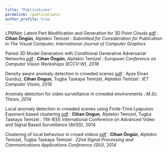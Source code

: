 ```yaml
---
title: "Publications"
permalink: /publications/
author_profile: true
---
```

LPMNet: Latent Part Modification and Generation for 3D Point Clouds [pdf](https://arxiv.org/abs/2008.03560)
:    **Cihan Öngün**, Alptekin Temizel
:   *Submitted for Consideration for Publication in The Visual Computer, International Journal of Computer Graphics*

Paired 3D Model Generation with Conditional Generative Adversarial Networks [pdf](https://arxiv.org/abs/1808.03082)
:   **Cihan Öngün**, Alptekin Temizel
:   *European Conference on Computer Vision Workshops (ECCV-W), 2018*

Density aware anomaly detection in crowded scenes [pdf](https://ieeexplore.ieee.org/stamp/stamp.jsp?arnumber=7533674)
:   Ayse Elvan Gunduz, **Cihan Ongun**, Tugba Taskaya Temizel, Alptekin Temizel
:   *IET Computer Vision, 2016*

Anomaly detection for video surveillance in crowded environments
:   *M.Sc. Thesis, 2014*

Local anomaly detection in crowded scenes using Finite-Time Lyapunov Exponent based clustering [pdf](https://ieeexplore.ieee.org/stamp/stamp.jsp?arnumber=6918690)
:   **Cihan Ongun**, Alptekin Temizel, Tugba Taskaya Temizel
:   11th IEEE International Conference on Advanced Video and Signal Based Surveillance (AVSS), 2014

Clustering of local behaviour in crowd videos [pdf](https://ieeexplore.ieee.org/iel7/6820096/6830164/06830355.pdf)
:   **Cihan Öngün**, Alptekin Temizel, Tugba Taskaya Temizel
:   *22nd Signal Processing and Communications Applications Conference (SIU)*, 2014
